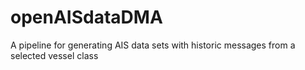 # openAISdataDMA
A pipeline for generating AIS data sets with historic messages from a selected vessel class
